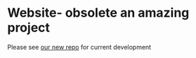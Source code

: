 Website- obsolete an amazing project
=================

Please see [our new repo](https://github.com/Inboxen/Inboxen) for current development
